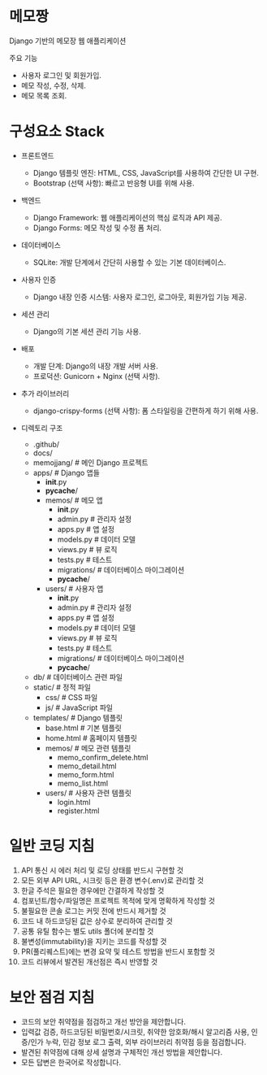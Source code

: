 <!-- ---
applyTo: "**"
--- -->

# 메모짱
Django 기반의 메모장 웹 애플리케이션

주요 기능
- 사용자 로그인 및 회원가입.
- 메모 작성, 수정, 삭제.
- 메모 목록 조회.



# 구성요소 Stack

- 프론트엔드
   - Django 템플릿 엔진: HTML, CSS, JavaScript를 사용하여 간단한 UI 구현.
   - Bootstrap (선택 사항): 빠르고 반응형 UI를 위해 사용.

- 백엔드
   - Django Framework: 웹 애플리케이션의 핵심 로직과 API 제공.
   - Django Forms: 메모 작성 및 수정 폼 처리.

- 데이터베이스
   - SQLite: 개발 단계에서 간단히 사용할 수 있는 기본 데이터베이스.

- 사용자 인증
   - Django 내장 인증 시스템: 사용자 로그인, 로그아웃, 회원가입 기능 제공.

- 세션 관리
    - Django의 기본 세션 관리 기능 사용.

- 배포
    - 개발 단계: Django의 내장 개발 서버 사용.
    - 프로덕션: Gunicorn + Nginx (선택 사항).

- 추가 라이브러리
    - django-crispy-forms (선택 사항): 폼 스타일링을 간편하게 하기 위해 사용.


- 디렉토리 구조
  - .github/
  - docs/
  - memojjang/                  # 메인 Django 프로젝트
  - apps/                     # Django 앱들
    - __init__.py
    - __pycache__/
    - memos/                  # 메모 앱
      - __init__.py
      - admin.py              # 관리자 설정
      - apps.py               # 앱 설정
      - models.py             # 데이터 모델
      - views.py              # 뷰 로직
      - tests.py              # 테스트
      - migrations/           # 데이터베이스 마이그레이션
      - __pycache__/
    - users/                  # 사용자 앱
      - __init__.py
      - admin.py              # 관리자 설정
      - apps.py               # 앱 설정
      - models.py             # 데이터 모델
      - views.py              # 뷰 로직
      - tests.py              # 테스트
      - migrations/           # 데이터베이스 마이그레이션
      - __pycache__/
  - db/                       # 데이터베이스 관련 파일
  - static/                   # 정적 파일
    - css/                    # CSS 파일
    - js/                     # JavaScript 파일
  - templates/                # Django 템플릿
    - base.html               # 기본 템플릿
    - home.html               # 홈페이지 템플릿
    - memos/                  # 메모 관련 템플릿
      - memo_confirm_delete.html
      - memo_detail.html
      - memo_form.html
      - memo_list.html
    - users/                  # 사용자 관련 템플릿
      - login.html
      - register.html

	
# 일반 코딩 지침

1. API 통신 시 에러 처리 및 로딩 상태를 반드시 구현할 것
2. 모든 외부 API URL, 시크릿 등은 환경 변수(.env)로 관리할 것
3. 한글 주석은 필요한 경우에만 간결하게 작성할 것
4. 컴포넌트/함수/파일명은 프로젝트 목적에 맞게 명확하게 작성할 것
5. 불필요한 콘솔 로그는 커밋 전에 반드시 제거할 것
6. 코드 내 하드코딩된 값은 상수로 분리하여 관리할 것
7. 공통 유틸 함수는 별도 utils 폴더에 분리할 것
8. 불변성(immutability)을 지키는 코드를 작성할 것
9. PR(풀리퀘스트)에는 변경 요약 및 테스트 방법을 반드시 포함할 것
10. 코드 리뷰에서 발견된 개선점은 즉시 반영할 것


# 보안 점검 지침
- 코드의 보안 취약점을 점검하고 개선 방안을 제안합니다.
- 입력값 검증, 하드코딩된 비밀번호/시크릿, 취약한 암호화/해시 알고리즘 사용, 인증/인가 누락, 민감 정보 로그 출력, 외부 라이브러리 취약점 등을 점검합니다.
- 발견된 취약점에 대해 상세 설명과 구체적인 개선 방법을 제안합니다.
- 모든 답변은 한국어로 작성합니다.